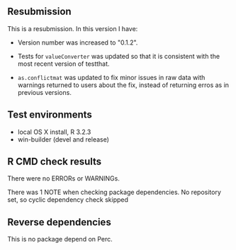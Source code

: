 ## Resubmission
This is a resubmission. In this version I have:

* Version number was increased to "0.1.2".

* Tests for `valueConverter` was updated so that it is consistent with the most recent version of testthat.

* `as.conflictmat` was updated to fix minor issues in raw data with warnings returned to users about the fix, instead of returning erros as in previous versions.

## Test environments
* local OS X install, R 3.2.3
* win-builder (devel and release)

## R CMD check results
There were no ERRORs or WARNINGs.

There was 1 NOTE when checking package dependencies. 
No repository set, so cyclic dependency check skipped


## Reverse dependencies
This is no package depend on Perc.